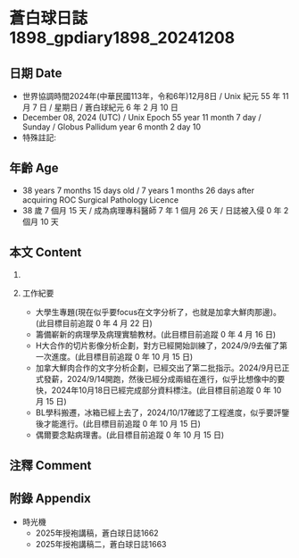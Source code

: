[_metadata_:encoding]: - "utf-8"
[_metadata_:language]: - "zh-Hant-TW"
[_metadata_:fileformat]: - "markdown"
[_metadata_:MIME_type]: - "text/plain"
[_metadata_:markdown_version]: - "commonmark version 0.30"
[_metadata_:markdown_spec]: - "https://spec.commonmark.org/0.30/"

# 蒼白球日誌1898_gpdiary1898_20241208 #

## 日期 Date ##

* 世界協調時間2024年(中華民國113年，令和6年)12月8日 / Unix 紀元 55 年 11 月 7 日 / 星期日 / 蒼白球紀元 6 年 2 月 10 日
* December 08, 2024 (UTC) / Unix Epoch 55 year 11 month 7 day / Sunday / Globus Pallidum year 6 month 2 day 10
* 特殊註記:

## 年齡 Age ##

* 38 years 7 months 15 days old / 7 years 1 months 26 days after acquiring ROC Surgical Pathology Licence
* 38 歲 7 個月 15 天 / 成為病理專科醫師 7 年 1 個月 26 天 / 日誌被入侵 0 年 2 個月 10 天

## 本文 Content ##

1. 

2. 工作紀要

    - 大學生專題(現在似乎要focus在文字分析了，也就是加拿大鮮肉那邊)。(此目標目前追蹤 0 年 4 月 22 日)
    - 籌備嶄新的病理學及病理實驗教材。(此目標目前追蹤 0 年 4 月 16 日)
    - H大合作的切片影像分析企劃，對方已經開始訓練了，2024/9/9去催了第一次進度。(此目標目前追蹤 0 年 10 月 15 日)
    - 加拿大鮮肉合作的文字分析企劃，已經交出了第二批指示。2024/9月已正式發薪，2024/9/14開跑，然後已經分成兩組在進行，似乎比想像中的要快，2024年10月18日已經完成部分資料標注。(此目標目前追蹤 0 年 10 月 15 日)
    - BL學科搬遷，冰箱已經上去了，2024/10/17確認了工程進度，似乎要評鑒後才能進行。(此目標目前追蹤 0 年 10 月 15 日)
    - 偶爾要念點病理書。(此目標目前追蹤 0 年 10 月 15 日)

## 注釋 Comment ##


## 附錄 Appendix ##

* 時光機
    - 2025年授袍講稿，蒼白球日誌1662
    - 2025年授袍講稿二，蒼白球日誌1663
